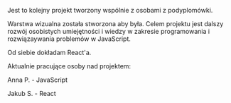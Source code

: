 Jest to kolejny projekt tworzony wspólnie z osobami z podyplomówki.

Warstwa wizualna została stworzona aby była. Celem projektu jest dalszy rozwój osobistych umiejętności i wiedzy w zakresie programowania i rozwiązaywania problemów w JavaScript.

Od siebie dokładam React'a. 

Aktualnie pracujące osoby nad projektem:

Anna P. - JavaScript

Jakub S. - React

